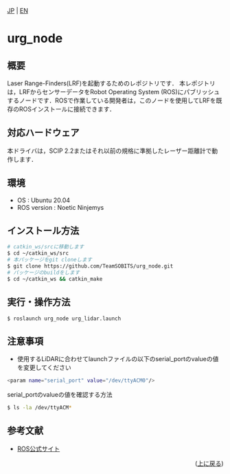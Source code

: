 <a name="readme-top"></a>

[JP](README.md) | [EN](README_en.md)

# urg_node

## 概要
Laser Range-Finders(LRF)を起動するためのレポジトリです．
本レポジトリは，LRFからセンサーデータをRobot Operating System (ROS)にパブリッシュするノードです．ROSで作業している開発者は，このノードを使用してLRFを既存のROSインストールに接続できます．

## 対応ハードウェア
本ドライバは，SCIP 2.2またはそれ以前の規格に準拠したレーザー距離計で動作します．

## 環境
- OS : Ubuntu 20.04
- ROS version : Noetic Ninjemys

## インストール方法
```bash
# catkin_ws/srcに移動します
$ cd ~/catkin_ws/src
# 本パッケージをgit cloneします
$ git clone https://github.com/TeamSOBITS/urg_node.git
# パッケージのbuildをします
$ cd ~/catkin_ws && catkin_make
```

## 実行・操作方法
```
$ roslaunch urg_node urg_lidar.launch
```

## 注意事項
- 使用するLiDARに合わせてlaunchファイルの以下のserial_portのvalueの値を変更してください
```bash
<param name="serial_port" value="/dev/ttyACM0"/>
```
serial_portのvalueの値を確認する方法
```bash
$ ls -la /dev/ttyACM*
```
## 参考文献
- [ROS公式サイト](https://wiki.ros.org/urg_node)

<p align="right">(<a href="#readme-top">上に戻る</a>)</p>